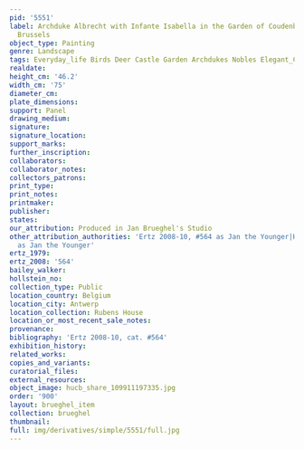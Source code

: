 ```yaml
---
pid: '5551'
label: Archduke Albrecht with Infante Isabella in the Garden of Coudenberg Palace,
  Brussels
object_type: Painting
genre: Landscape
tags: Everyday_life Birds Deer Castle Garden Archdukes Nobles Elegant_Company
realdate: 
height_cm: '46.2'
width_cm: '75'
diameter_cm: 
plate_dimensions: 
support: Panel
drawing_medium: 
signature: 
signature_location: 
support_marks: 
further_inscription: 
collaborators: 
collaborator_notes: 
collectors_patrons: 
print_type: 
print_notes: 
printmaker: 
publisher: 
states: 
our_attribution: Produced in Jan Brueghel's Studio
other_attribution_authorities: 'Ertz 2008-10, #564 as Jan the Younger|Honig Database
  as Jan the Younger'
ertz_1979: 
ertz_2008: '564'
bailey_walker: 
hollstein_no: 
collection_type: Public
location_country: Belgium
location_city: Antwerp
location_collection: Rubens House
location_or_most_recent_sale_notes: 
provenance: 
bibliography: 'Ertz 2008-10, cat. #564'
exhibition_history: 
related_works: 
copies_and_variants: 
curatorial_files: 
external_resources: 
object_image: hucb_share_109911197335.jpg
order: '900'
layout: brueghel_item
collection: brueghel
thumbnail: 
full: img/derivatives/simple/5551/full.jpg
---
```

